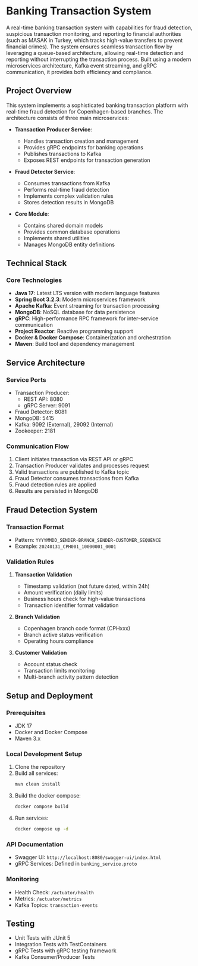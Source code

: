 # Banking Transaction System

A real-time banking transaction system with capabilities for fraud detection, suspicious transaction monitoring, and reporting to financial authorities (such as MASAK in Turkey, which tracks high-value transfers to prevent financial crimes). The system ensures seamless transaction flow by leveraging a queue-based architecture, allowing real-time detection and reporting without interrupting the transaction process. Built using a modern microservices architecture, Kafka event streaming, and gRPC communication, it provides both efficiency and compliance.

## Project Overview

This system implements a sophisticated banking transaction platform with real-time fraud detection for Copenhagen-based branches. The architecture consists of three main microservices:

- **Transaction Producer Service**: 
  - Handles transaction creation and management
  - Provides gRPC endpoints for banking operations
  - Publishes transactions to Kafka
  - Exposes REST endpoints for transaction generation

- **Fraud Detector Service**: 
  - Consumes transactions from Kafka
  - Performs real-time fraud detection
  - Implements complex validation rules
  - Stores detection results in MongoDB

- **Core Module**: 
  - Contains shared domain models
  - Provides common database operations
  - Implements shared utilities
  - Manages MongoDB entity definitions

## Technical Stack

### Core Technologies
- **Java 17**: Latest LTS version with modern language features
- **Spring Boot 3.2.3**: Modern microservices framework
- **Apache Kafka**: Event streaming for transaction processing
- **MongoDB**: NoSQL database for data persistence
- **gRPC**: High-performance RPC framework for inter-service communication
- **Project Reactor**: Reactive programming support
- **Docker & Docker Compose**: Containerization and orchestration
- **Maven**: Build tool and dependency management

## Service Architecture

### Service Ports
- Transaction Producer: 
  - REST API: 8080
  - gRPC Server: 9091
- Fraud Detector: 8081
- MongoDB: 5415
- Kafka: 9092 (External), 29092 (Internal)
- Zookeeper: 2181

### Communication Flow
1. Client initiates transaction via REST API or gRPC
2. Transaction Producer validates and processes request
3. Valid transactions are published to Kafka topic
4. Fraud Detector consumes transactions from Kafka
5. Fraud detection rules are applied
6. Results are persisted in MongoDB

## Fraud Detection System

### Transaction Format
- Pattern: `YYYYMMDD_SENDER-BRANCH_SENDER-CUSTOMER_SEQUENCE`
- Example: `20240131_CPH001_10000001_0001`

### Validation Rules

1. **Transaction Validation**
   - Timestamp validation (not future dated, within 24h)
   - Amount verification (daily limits)
   - Business hours check for high-value transactions
   - Transaction identifier format validation

2. **Branch Validation**
   - Copenhagen branch code format (CPHxxx)
   - Branch active status verification
   - Operating hours compliance

3. **Customer Validation**
   - Account status check
   - Transaction limits monitoring
   - Multi-branch activity pattern detection

## Setup and Deployment

### Prerequisites
- JDK 17
- Docker and Docker Compose
- Maven 3.x

### Local Development Setup
1. Clone the repository
2. Build all services:
    ```bash
   mvn clean install
   ```
3. Build the docker compose:
   ```bash
   docker compose build
   ```
4. Run services:
   ```bash
   docker compose up -d
   ```

### API Documentation
- Swagger UI: `http://localhost:8080/swagger-ui/index.html`
- gRPC Services: Defined in `banking_service.proto`

### Monitoring
- Health Check: `/actuator/health`
- Metrics: `/actuator/metrics`
- Kafka Topics: `transaction-events`

## Testing
- Unit Tests with JUnit 5
- Integration Tests with TestContainers
- gRPC Tests with gRPC testing framework
- Kafka Consumer/Producer Tests
